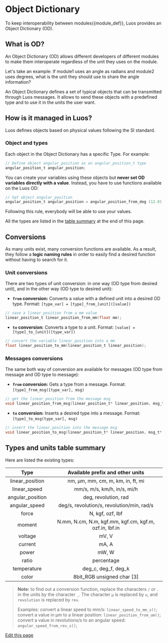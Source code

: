 # Object Dictionary
To keep interoperability between <span class="cust_tooltip">modules<span class="cust_tooltiptext">{{module_def}}</span></span>, Luos provides an Object Dictionary (OD).

## What is OD?
An Object Dictionary (OD) allows different developers of different modules to make them interoperate regardless of the unit they uses on the module.

Let's take an example: If module1 uses an angle as radians and module2 uses degrees, what is the unit they should use to share the angle information?

An Object Dictionary defines a set of typical objects that can be transmitted through Luos messages. It allows to send these objects with a predefined type and to use it in the units the user want.

## How is it managed in Luos?
Luos defines objects based on physical values following the SI standard.

### Object and types
Each object in the Object Dictionary has a specific Type. For example:
```c
// Define object angular_position as an angular_position_t type
angular_position_t angular_position; 
```

You can create your variables using these objects but **never set OD variables directly with a value**. Instead, you have to use functions available on the Luos OD:
```c
// Set object angular_position
angular_position_t angular_position = angular_position_from_deg (12.0); 
```
Following this rule, everybody will be able to use your values.

All the types are listed in the [table summary](#types-and-units-table-summary) at the end of this page.

## Conversions
As many units exist, many conversion functions are available. As a result, they follow a **logic naming rules** in order to easily find a desired function without having to search for it.

### Unit conversions
There are two types of unit conversion: in one way (OD type from desired unit), and in the other way (OD type to desired unit):

 - **`from` conversion:** Converts a value with a defined unit into a desired OD type. Format:  `[type_var] = [type]_from_[unit]([value])`
```c
// save a linear_position from a mm value
linear_position_t linear_position_from_mm(float mm); 
```

 - **`to` conversion:** Converts a type to a unit. Format: `[value] = [type]_to_[unit]([type_var])`
```c
// convert the variable linear_position into a mm
float linear_position_to_mm(linear_position_t linear_position); 
```

### Messages conversions
The same both way of conversion are available for messages (OD type from message and OD type to message):

 - **`from` conversion:** Gets a type from a message. Format: `[type]_from_msg([type_var], msg)`
```C
// get the linear_position from the message msg
void linear_position_from_msg(linear_position_t* linear_position, msg_t* msg); 
```

 - **`to` conversion:** Inserts a desired type into a message. Format: `[type]_to_msg(type_var], msg)`
```c
// insert the linear_position into the message msg
void linear_position_to_msg(linear_position_t* linear_position, msg_t* msg);
```

## Types and units table summary
Here are listed the existing types:

| Type | Available prefix and other units |
| :---: | :---: |
| linear_position | nm, &mu;m, mm, cm, m, km, in, ft, mi |
| linear_speed | mm/s, m/s, km/h, in/s, mi/h |
| angular_position | deg, revolution, rad |
| angular_speed | deg/s, revolution/s, revolution/min, rad/s |
| force | N, kgf, ozf, lbf |
| moment | N.mm, N.cm, N.m, kgf.mm, kgf.cm, kgf.m, ozf.in, lbf.in |
| voltage | mV, V |
| current |  mA, A |
| power | mW, W |
| ratio | percentage |
| temperature | deg_c, deg_f, deg_k |
| color | 8bit_RGB unsigned char \[3\] |

> **Note:** to find out a conversion function, replace the characters `/` or `.` in the units by the character `_`. The character `µ` is replaced by `u`, and `revolution` is replaced by `rev`.
>
> Examples: convert a linear speed to mm/s: `linear_speed_to_mm_s()`; convert a value in &mu;m to a linear position: `linear_position_from_um()`; convert a value in revolutions/s to an angular speed: `angular_speed_from_rev_s()`;

<div class="cust_edit_page"><a href="https://{{gh_path}}/pages/low/modules/od.md">Edit this page</a></div>
